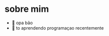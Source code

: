 # sobre mim

- 👋 opa bão
- 👀 to aprendendo programaçao recentemente


<!---
BielGaber/BielGaber is a ✨ special ✨ repository because its `README.md` (this file) appears on your GitHub profile.
You can click the Preview link to take a look at your changes.
--->
